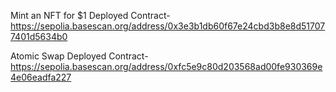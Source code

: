 Mint an NFT for $1 Deployed Contract-
https://sepolia.basescan.org/address/0x3e3b1db60f67e24cbd3b8e8d517077401d5634b0

Atomic Swap Deployed Contract- https://sepolia.basescan.org/address/0xfc5e9c80d203568ad00fe930369e4e06eadfa227
